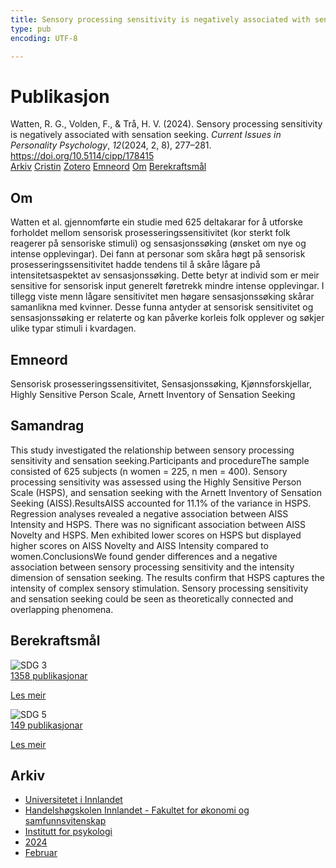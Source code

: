 ```yaml
---
title: Sensory processing sensitivity is negatively associated with sensation seeking
type: pub
encoding: UTF-8

---
```

<h1>Publikasjon</h1>
<article id="csl-bib-container-JKCZNB95" class="csl-bib-container">
  <div class="csl-bib-body"> <div class="csl-entry">Watten, R. G., Volden, F., &#38; Trå, H. V. (2024). Sensory processing sensitivity is negatively associated with sensation seeking. <i>Current Issues in Personality Psychology</i>, <i>12</i>(2024, 2, 8), 277–281. <a href="https://doi.org/10.5114/cipp/178415">https://doi.org/10.5114/cipp/178415</a></div> </div>
  <div class="csl-bib-buttons">
    <a href="#taxonomy-article-JKCZNB95" alt="archive" class="csl-bib-button">Arkiv</a>
    <a href="https://app.cristin.no/results/show.jsf?id=2248701" alt="Cristin" class="csl-bib-button">Cristin</a>
    <a href="http://zotero.org/groups/5881554/items/JKCZNB95" alt="Zotero" class="csl-bib-button">Zotero</a>
    <a href="#keywords-article-JKCZNB95" alt="keywords" class="csl-bib-button">Emneord</a>
    <a href="#about-article-JKCZNB95" alt="about_pub" class="csl-bib-button">Om</a>
    <a href="#sdg-article-JKCZNB95" alt="sdg" class="csl-bib-button">Berekraftsmål</a>
  </div>
  <div id="csl-bib-meta-container-JKCZNB95"></div>
</article>
<div id="csl-bib-meta-JKCZNB95" class="csl-bib-meta">
  <article id="about-article-JKCZNB95" class="about_pub-article">
    <h1>Om</h1>
    Watten et al. gjennomførte ein studie med 625 deltakarar for å utforske forholdet mellom sensorisk prosesseringssensitivitet (kor sterkt folk reagerer på sensoriske stimuli) og sensasjonssøking (ønsket om nye og intense opplevingar). Dei fann at personar som skåra høgt på sensorisk prosesseringssensitivitet hadde tendens til å skåre lågare på intensitetsaspektet av sensasjonssøking. Dette betyr at individ som er meir sensitive for sensorisk input generelt føretrekk mindre intense opplevingar. I tillegg viste menn lågare sensitivitet men høgare sensasjonssøking skårar samanlikna med kvinner. Desse funna antyder at sensorisk sensitivitet og sensasjonssøking er relaterte og kan påverke korleis folk opplever og søkjer ulike typar stimuli i kvardagen.
  </article>
  <article id="keywords-article-JKCZNB95" class="keywords-article">
    <h1>Emneord</h1>
    Sensorisk prosesseringssensitivitet, Sensasjonssøking, Kjønnsforskjellar, Highly Sensitive Person Scale, Arnett Inventory of Sensation Seeking
  </article>
  <article id="abstract-article-JKCZNB95" class="abstract-article">
    <h1>Samandrag</h1>
    This study investigated the relationship between sensory processing sensitivity and sensation seeking.Participants and procedureThe sample consisted of 625 subjects (n women = 225, n men = 400). Sensory processing sensitivity was assessed using the Highly Sensitive Person Scale (HSPS), and sensation seeking with the Arnett Inventory of Sensation Seeking (AISS).ResultsAISS accounted for 11.1% of the variance in HSPS. Regression analyses revealed a negative association between AISS Intensity and HSPS. There was no significant association between AISS Novelty and HSPS. Men exhibited lower scores on HSPS but displayed higher scores on AISS Novelty and AISS Intensity compared to women.ConclusionsWe found gender differences and a negative association between sensory processing sensitivity and the intensity dimension of sensation seeking. The results confirm that HSPS captures the intensity of complex sensory stimulation. Sensory processing sensitivity and sensation seeking could be seen as theoretically connected and overlapping phenomena.
  </article>
  <article id="sdg-article-JKCZNB95" class="sdg-article">
    <h1>Berekraftsmål</h1>
    <div class="sdg-container"><div id="sdg3" class="sdg">
        <img src="{{< params subfolder >}}images/sdg/sdg03_nn.png" class="image" alt="SDG 3">
        <div class="sdg-overlay">
          <a href="/nn/archive/?key=?sdg=3#archive" class="sdg-publication-count"><span>1358</span> publikasjonar</a>
          <p><a href="https://fn.no/om-fn/fns-baerekraftsmaal/god-helse-og-livskvalitet?lang=nno-NO" class="sdg-read-more">Les meir</a></p>
        </div>
      </div> <div id="sdg5" class="sdg">
        <img src="{{< params subfolder >}}images/sdg/sdg05_nn.png" class="image" alt="SDG 5">
        <div class="sdg-overlay">
          <a href="/nn/archive/?key=?sdg=5#archive" class="sdg-publication-count"><span>149</span> publikasjonar</a>
          <p><a href="https://fn.no/om-fn/fns-baerekraftsmaal/likestilling-mellom-kjoennene?lang=nno-NO" class="sdg-read-more">Les meir</a></p>
        </div>
      </div></div>
  </article>
  <article id="taxonomy-article-JKCZNB95" class="taxonomy-article">
    <h1>Arkiv</h1>
    <ul>
      <li>
        <a href="/nn/archive/?key=3DCRN523">Universitetet i Innlandet</a>
      </li>
      <li>
        <a href="/nn/archive/?key=DU8Q9LN9">Handelshøgskolen Innlandet - Fakultet for økonomi og samfunnsvitenskap</a>
      </li>
      <li>
        <a href="/nn/archive/?key=KTD9NXA8">Institutt for psykologi</a>
      </li>
      <li>
        <a href="/nn/archive/?key=LS3MUAPD">2024</a>
      </li>
      <li>
        <a href="/nn/archive/?key=PDFDL8RT">Februar</a>
      </li>
    </ul>
  </article>
</div>

